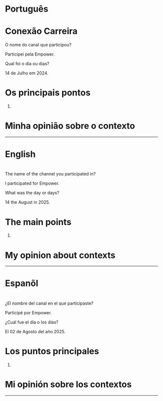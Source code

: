 


# Português 

# Conexão Carreira

O nome do canal que participou?

Participei pela Empower.

Qual foi o dia ou dias?

14 de Julho em 2024.

# Os principais pontos

1.



# Minha opinião sobre o contexto

<p> </p>


--------------------------------------------------------------------------------------------------------------------------------

# English 

# 

The name of the channel you participated in?

I participated for Empower.

What was the day or days?

14 the August in 2025.

# The main points

1. 


# My opinion about contexts

<p> </p>


--------------------------------------------------------------------------------------------------------------------------------

# Espanõl 

# 

¿El nombre del canal en el que participaste?

Participé por  Empower.

¿Cuál fue el día o los días?

El 02 de Agosto del año 2025.

#  Los puntos principales

1.


# Mi opinión sobre los contextos

<p></p>

--------------------------------------------------------------------------------------------------------------------------------


